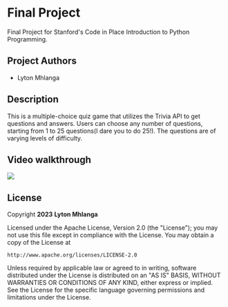 # Final Project

Final Project for Stanford's Code in Place Introduction to Python Programming.


## Project Authors

- Lyton Mhlanga


## Description

This is a multiple-choice quiz game that utilizes the Trivia API to get questions and answers. Users can choose any number of questions, starting from 1 to 25 questions(I dare you to do 25!). The questions are of varying levels of difficulty.

## Video walkthrough

<div align="left">
      <a href="https://youtu.be/O3dRPnht1SE">
         <img src="![Screenshot from 2023-06-18 14-46-31](https://github.com/Lyton505/Quiz-Game/assets/65817176/8538c4af-733e-4f34-9523-a1637517b8e8)
" >
      </a>
</div>

## License


Copyright **2023** **Lyton Mhlanga**

Licensed under the Apache License, Version 2.0 (the "License");
you may not use this file except in compliance with the License.
You may obtain a copy of the License at

    http://www.apache.org/licenses/LICENSE-2.0

Unless required by applicable law or agreed to in writing, software
distributed under the License is distributed on an "AS IS" BASIS,
WITHOUT WARRANTIES OR CONDITIONS OF ANY KIND, either express or implied.
See the License for the specific language governing permissions and
limitations under the License.
